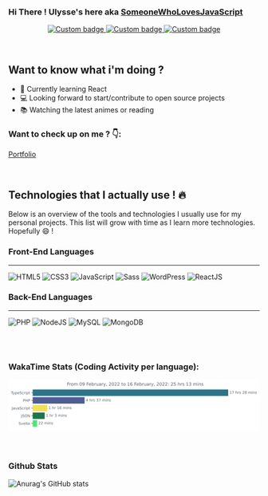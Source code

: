 ### Hi There ! Ulysse's here aka [SomeoneWhoLovesJavaScript][website]

<p align="center">
  <a href="https://github.com/Ulysseassoo" alt="GitHub Link">
      <img alt="Custom badge" src="https://img.shields.io/static/v1?message=GITHUB&label=&logo=GITHUB&style=for-the-badge&color=161B22">
  </a>
  <a href="https://www.linkedin.com/in/ulysse-asso-o/" alt="LinkedIn Link">
    <img alt="Custom badge" src="https://img.shields.io/static/v1?message=LINKEDIN&label=&logo=LINKEDIN&style=for-the-badge&color=0A66C2">
  </a>
  <a href="mailto:assooulysse@gmail.com" alt="Mail Link">
    <img alt="Custom badge" src="https://img.shields.io/static/v1?message=Contact Me&label=&logo=gmail&logoColor=FFFFFF&style=for-the-badge&color=EA4335">
  </a>
</p>
<br />

## Want to know what i'm doing ?

- 🚧 Currently learning React
- 💻 Looking forward to start/contribute to open source projects
- 📚 Watching the latest animes or reading

### Want to check up on me ? 👇:

[Portfolio][website]

<br>

## Technologies that I actually use ! 🔥

Below is an overview of the tools and technologies I usually use for my personal projects. This list will grow with time as I learn more technologies. Hopefully 😄 !

### Front-End Languages

---

![HTML5](https://img.shields.io/badge/HTML5-black?style=for-the-badge&logo=html5&color=ffffff) ![CSS3](https://img.shields.io/badge/CSS3-black?style=for-the-badge&logo=css3&logoColor=2bcbba&color=ffffff) ![JavaScript](https://img.shields.io/badge/JavaScript-black?style=for-the-badge&logo=javascript&color=ffffff) ![Sass](https://img.shields.io/badge/Sass-black?style=for-the-badge&logo=sass&logoColor=2bcbba&color=ffffff) ![WordPress](https://img.shields.io/badge/WordPress-black?style=for-the-badge&logo=wordpress&logoColor=2bcbba&color=ffffff) ![ReactJS](https://img.shields.io/badge/ReactJS-black?style=for-the-badge&logo=react&color=ffffff)

### Back-End Languages

---

![PHP](https://img.shields.io/badge/PHP-black?style=for-the-badge&logo=php&color=ffffff) ![NodeJS](https://img.shields.io/badge/-NodeJS-black?style=for-the-badge&logo=nodedotjs&color=ffffff) ![MySQL](https://img.shields.io/badge/-MySQL-black?style=for-the-badge&logo=mysql&color=ffffff) ![MongoDB](https://img.shields.io/badge/MongoDB-black?style=for-the-badge&logo=mongodb&logoColor=eb3b5a&color=ffffff)

<br />
<br />

### WakaTime Stats (Coding Activity per language):

<div>
        <img width="600px" src="https://github.com/Ulysseassoo/Ulysseassoo/blob/master/images/stat.svg" alt="Ulysse WakaTime Activity"/>
</div>

<br />
<br />

### Github Stats

![Anurag's GitHub stats](https://github-readme-stats.vercel.app/api?username=Ulysseassoo&show_icons=true&theme=radical)

[website]: https://www.ulysse-asso-o.fr/
